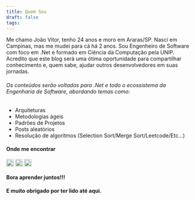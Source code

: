 ```yaml
---
title: Quem Sou
draft: false
tags:
---
```


Me chamo João Vitor, tenho 24 anos e moro em Araras/SP. Nasci em Campinas, mas me mudei para cá há 2 anos. Sou Engenheiro de Software com foco em .Net e formado em Ciência da Computação pela UNIP. Acredito que este blog será uma ótima oportunidade para compartilhar conhecimento e, quem sabe, ajudar outros desenvolvedores em suas jornadas.

###### Os conteúdos serão voltados para .Net e todo o ecossistema da Engenharia de Software, abordando temas como:

-  Arquiteturas
-  Metodologias ágeis
-  Padrões de Projetos
-  Posts aleatórios
-  Resolução de algoritmos (Selection Sort/Merge Sort/Leetcode/Etc...)

#### Onde me encontrar
<a href="https://www.linkedin.com/in/joao-assumps/" target="blank"><img align="center" src="https://cdn.jsdelivr.net/npm/simple-icons@3.0.1/icons/linkedin.svg" alt="Assumps" height="20" width="20" /></a> <a href="https://www.instagram.com/joao_assumps/" target="blank"><img align="center" src="https://cdn.jsdelivr.net/npm/simple-icons@3.0.1/icons/instagram.svg" alt="Assumps" height="20" width="20" /></a> <a href="mailto:assumps13@outlook.com" target="blank"><img align="center" src="https://cdn.jsdelivr.net/npm/simple-icons@3.0.1/icons/gmail.svg" alt="Assumps" height="20" width="20" /></a>

#### Bora aprender juntos!!! 

#### E muito obrigado por ter lido até aqui.



